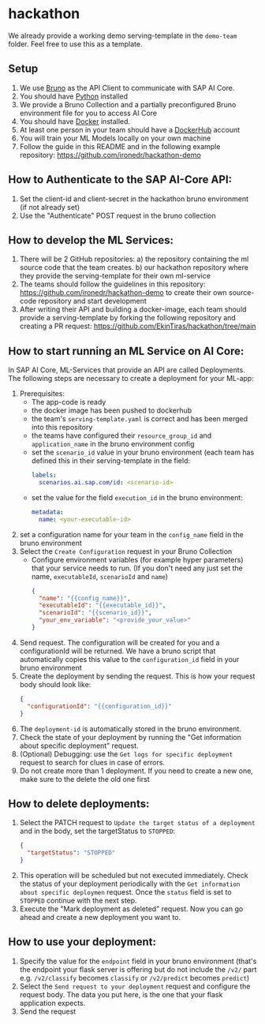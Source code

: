 # hackathon
We already provide a working demo serving-template in the `demo-team` folder. Feel free to use this as a template.

## Setup
1. We use [Bruno](https://www.usebruno.com/) as the API Client to communicate with SAP AI Core. 
2. You should have [Python](https://www.python.org/downloads/) installed
3. We provide a Bruno Collection and a partially preconfigured Bruno environment file for you to access AI Core
4. You should have [Docker]() installed.
5. At least one person in your team should have a [DockerHub](https://hub.docker.com/) account
6. You will train your ML Models locally on your own machine
7. Follow the guide in this README and in the following example repository: https://github.com/ironedr/hackathon-demo

## How to Authenticate to the SAP AI-Core API:
1. Set the client-id and client-secret in the hackathon bruno environment (if not already set)
2. Use the "Authenticate" POST request in the bruno collection

## How to develop the ML Services:
1. There will be 2 GitHub repositories: a) the repository containing the ml source code that the team creates. b) our hackathon repository where they provide the serving-template for their own ml-service
2. The teams should follow the guidelines in this repository: https://github.com/ironedr/hackathon-demo to create their own source-code repository and start development
2. After writing their API and building a docker-image, each team should provide a serving-template by forking the following repository and creating a PR request:
https://github.com/EkinTiras/hackathon/tree/main

## How to start running an ML Service on AI Core:
In SAP AI Core, ML-Services that provide an API are called Deployments. The following steps are necessary to create a deployment for your ML-app:
1. Prerequisites:
    - The app-code is ready
    - the docker image has been pushed to dockerhub
    - the team's `serving-template.yaml` is correct and has been merged into this repository
    - the teams have configured their `resource_group_id` and `application_name` in the bruno environment config
    - set the `scenario_id` value in your bruno environment (each team has defined this in their serving-template in the field:
        ```yaml
        labels:
          scenarios.ai.sap.com/id: <scenario-id>
        ```
    - set the value for the field `execution_id` in the bruno environment:
        ```yaml
        metadata:
          name: <your-executable-id>
        ```
2. set a configuration name for your team in the `config_name` field in the bruno environment
3. Select the `Create Configuration` request in your Bruno Collection
    - Configure environment variables (for example hyper parameters) that your service needs to run. (If you don't need any just set the name, `executableId`, `scenarioId` and `name`)
      ```json
      {
        "name": "{{config_name}}",
        "executableId": "{{executable_id}}",
        "scenarioId": "{{scenario_id}}",
        "your_env_variable": "<provide_your_value>"
      }
      ```
5. Send request. The configuration will be created for you and a configurationId will be returned. We have a bruno script that automatically copies this value to the `configuration_id` field in your bruno environment
6. Create the deployment by sending the request. This is how your request body should look like:
    ```json
    {
      "configurationId": "{{configuration_id}}"
    }
    ```
7. The `deployment-id` is automatically stored in the bruno environment.
8. Check the state of your deployment by running the "Get information about specific deployment" request.
9. (Optional) Debugging: use the `Get logs for specific deployment` request to search for clues in case of errors.
10. Do not create more than 1 deployment. If you need to create a new one, make sure to the delete the old one first


## How to delete deployments:
1. Select the PATCH request to `Update the target status of a deployment` and in the body, set the targetStatus to `STOPPED`:
    ```json
    {
      "targetStatus": "STOPPED"
    }
    ```
2. This operation will be scheduled but not executed immediately. Check the status of your deployment periodically with the `Get information about specific deploymen` request. Once the `status` field is set to `STOPPED` continue with the next step.
3. Execute the "Mark deployment as deleted" request. Now you can go ahead and create a new deployment you want to.


## How to use your deployment:
1. Specify the value for the `endpoint` field in your bruno environment (that's the endpoint your flask server is offering but do not include the `/v2/` part e.g. `/v2/classify` becomes `classify` or `/v2/predict` becomes `predict`)
2. Select the `Send request to your deployment` request and configure the request body. The data you put here, is the one that your flask application expects.
3. Send the request
